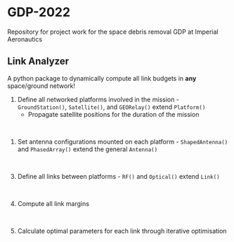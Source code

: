 # GDP-2022
Repository for project work for the space debris removal GDP at Imperial Aeronautics

## Link Analyzer
A python package to dynamically compute all link budgets in **any** space/ground network!

1. Define all networked platforms involved in the mission - ```GroundStation()```, ```Satellite()```, and ```GEORelay()``` extend ```Platform()```
    - Propagate satellite positions for the duration of the mission

</br>

1. Set antenna configurations mounted on each platform - ```ShapedAntenna()``` and ```PhasedArray()``` extend the general ```Antenna()```

</br>

3. Define all links between platforms - ```RF()``` and ```Optical()``` extend ```Link()```

</br>

4. Compute all link margins

</br>

5. Calculate optimal parameters for each link through iterative optimisation